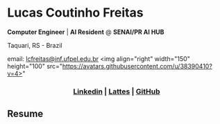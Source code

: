 # **Lucas Coutinho Freitas**
**Computer Engineer** | **AI Resident** @ **SENAI/PR AI HUB**

Taquari, RS - Brazil 

email: lcfreitas@inf.ufpel.edu.br  <img align="right" width="150" height="100" src="https://avatars.githubusercontent.com/u/38390410?v=4>"  

### <div align="center"> [Linkedin](https://www.linkedin.com/in/lucas-coutinho-freitas-36a602140/)  |  [Lattes](http://lattes.cnpq.br/8955922140521948)  |  [GitHub](https://github.com/lucas-coutinho) </div>

## Resume
